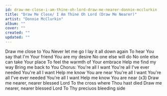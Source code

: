 ```yaml
---
id: draw-me-close-i-am-thine-oh-lord-draw-me-nearer-donnie-mcclurkin
title: "Draw Me Close/ I Am Thine Oh Lord (Draw Me Nearer)"
artist: "Donnie McClurkin"
album: ""
cover: ""
created: ""
updated: ""
---
```


Draw me close to You
Never let me go
I lay it all down again
To hear You say that I'm Your friend
You are my desire
No one else will do
No onle else can take Your place
To feel the warmth of Your embrace
Help me find my way
Bring me back to You
Chorus:
You're all I want
You're all I've ever needed
You're all I want
Help me know You are near
You're all I want
You're all I've ever needed
You're all I want
Help me know You are near (x3)
Draw me nearer, nearer blessed Lord
To the cross where Thou hast died
Draw me nearer, nearer blessed Lord
To Thy preciuos bleeding side